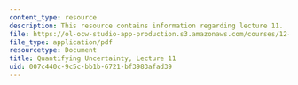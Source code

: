```yaml
---
content_type: resource
description: This resource contains information regarding lecture 11.
file: https://ol-ocw-studio-app-production.s3.amazonaws.com/courses/12-s990-quantifying-uncertainty-fall-2012/007c440c9c5cbb1b6721bf3983afad39_MIT12_S990F12_lec11.pdf
file_type: application/pdf
resourcetype: Document
title: Quantifying Uncertainty, Lecture 11
uid: 007c440c-9c5c-bb1b-6721-bf3983afad39
---
```


